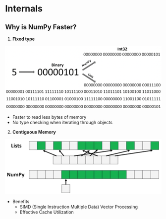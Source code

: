 # Internals

## Why is NumPy Faster?

1. **Fixed type**

![0 1 /卄44 ](media/Internals-image1.png)

- Faster to read less bytes of memory
- No type checking when iterating through objects

2. **Contiguous Memory**

![image](media/Internals-image2.png)

- Benefits
  - SIMD (Single Instruction Multiple Data) Vector Processing
  - Effective Cache Utilization
